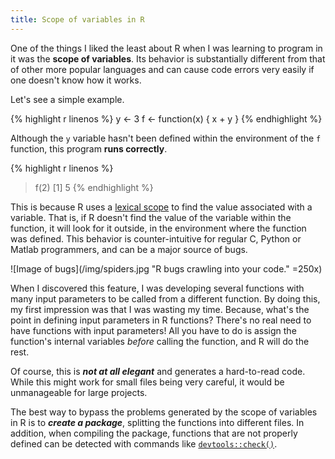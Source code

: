 ```yaml
---
title: Scope of variables in R
---
```

One of the things I liked the least about R when I was learning to program in it was the **scope of variables**. Its behavior is substantially different from that of other more popular languages and can cause code errors very easily if one doesn't know how it works.

Let's see a simple example.

{% highlight r linenos %}
y <- 3
f <- function(x) {
  x + y
}
{% endhighlight %}

Although the `y` variable hasn't been defined within the environment of the `f` function, this program **runs correctly**.

{% highlight r linenos %}
> f(2)
[1] 5
{% endhighlight %}

This is because R uses a [lexical scope](https://en.wikipedia.org/wiki/Scope_%28computer_science%29) to find the value associated with a variable. That is, if R doesn't find the value of the variable within the function, it will look for it outside, in the environment where the function was defined. This behavior is counter-intuitive for regular C, Python or Matlab programmers, and can be a major source of bugs.

![Image of bugs](/img/spiders.jpg "R bugs crawling into your code." =250x)

When I discovered this feature, I was developing several functions with many input parameters to be called from a different function. By doing this, my first impression was that I was wasting my time. Because, what's the point in defining input parameters in R functions? There's no real need to have functions with input parameters! All you have to do is assign the function's internal variables *before* calling the function, and R will do the rest.

Of course, this is ***not at all elegant*** and generates a hard-to-read code. While this might work for small files being very careful, it would be unmanageable for large projects.

The best way to bypass the problems generated by the scope of variables in R is to ***create a package***, splitting the functions into different files. In addition, when compiling the package, functions that are not properly defined can be detected with commands like [`devtools::check()`](https://www.rdocumentation.org/packages/devtools/versions/2.3.2/topics/check).